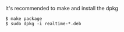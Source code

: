 It's recommended to make and install the dpkg
```
$ make package
$ sudo dpkg -i realtime-*.deb
```

